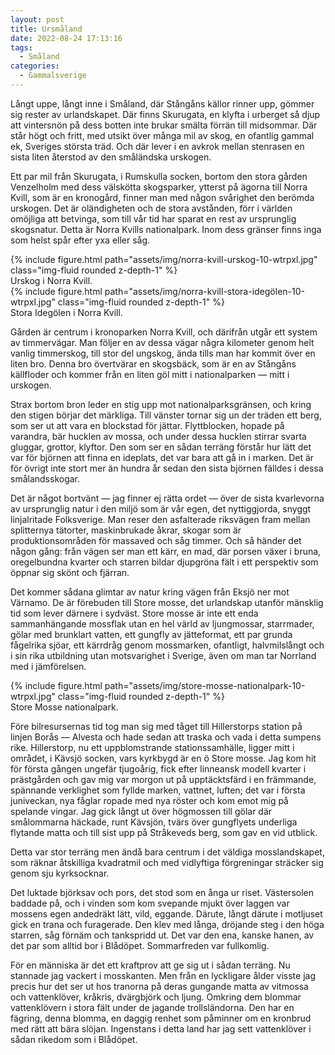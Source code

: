 ```yaml
---
layout: post
title: Ursmåland
date: 2022-08-24 17:13:16
tags: 
  - Småland
categories: 
  - Gammalsverige
---
```


Långt uppe, långt inne i Småland, där Stångåns källor rinner upp, gömmer sig rester av urlandskapet. Där finns Skurugata, en klyfta i urberget så djup att vintersnön på dess botten inte brukar smälta förrän till midsommar. Där står högt och fritt, med utsikt över många mil av skog, en ofantlig gammal ek, Sveriges största träd. Och där lever i en avkrok mellan stenrasen en sista liten återstod av den småländska urskogen.

Ett par mil från Skurugata, i Rumskulla socken, bortom den stora gården Venzelholm med dess välskötta skogsparker, ytterst på ägorna till Norra Kvill, som är en kronogård, finner man med någon svårighet den berömda urskogen. Det är oländigheten och de stora avstånden, förr i världen omöjliga att betvinga, som till vår tid har sparat en rest av ursprunglig skogsnatur. Detta är Norra Kvills nationalpark. Inom dess gränser finns inga som helst spår efter yxa eller såg.

<div class="row mt-3">
    <div class="col-sm mt-3 mt-md-0">
        {% include figure.html path="assets/img/norra-kvill-urskog-10-wtrpxl.jpg" class="img-fluid rounded z-depth-1" %}
    </div>
</div>
<div class="caption">
     Urskog i Norra Kvill.
</div>

<div class="row mt-3">
    <div class="col-sm mt-3 mt-md-0">
        {% include figure.html path="assets/img/norra-kvill-stora-idegölen-10-wtrpxl.jpg" class="img-fluid rounded z-depth-1" %}
    </div>
</div>
<div class="caption">
     Stora Idegölen i Norra Kvill.
</div>

Gården är centrum i kronoparken Norra Kvill, och därifrån utgår ett system av timmervägar. Man följer en av dessa vägar några kilometer genom helt vanlig timmerskog, till stor del ungskog, ända tills man har kommit över en liten bro. Denna bro övertvärar en skogsbäck, som är en av Stångåns källfloder och kommer från en liten göl mitt i nationalparken &mdash; mitt i urskogen.

Strax bortom bron leder en stig upp mot nationalparksgränsen, och kring den stigen börjar det märkliga. Till vänster tornar sig un der träden ett berg, som ser ut att vara en blockstad för jättar. Flyttblocken, hopade på varandra, bär hucklen av mossa, och under dessa hucklen stirrar svarta gluggar, grottor, klyftor. Den som ser en sådan terräng förstår hur lätt det var för björnen att finna en ideplats, det var bara att gå in i marken. Det är för övrigt inte stort mer än hundra år sedan den sista björnen fälldes i dessa smålandsskogar.

Det är något bortvänt &mdash; jag finner ej rätta ordet &mdash; över de sista kvarlevorna av ursprunglig natur i den miljö som är vår egen, det nyttiggjorda, snyggt linjalritade Folksverige. Man reser den asfalterade riksvägen fram mellan splitternya tätorter, maskinbrukade åkrar, skogar som är produktionsområden för massaved och såg timmer. Och så händer det någon gång: från vägen ser man ett kärr, en mad, där porsen växer i bruna, oregelbundna kvarter och starren bildar djupgröna fält i ett perspektiv som öppnar sig skönt och fjärran.

Det kommer sådana glimtar av natur kring vägen från Eksjö ner mot Värnamo. De är förebuden till Store mosse, det urlandskap utanför mänsklig tid som lever därnere i sydväst. Store mosse är inte ett enda sammanhängande mossflak utan en hel värld av ljungmossar, starrmader, gölar med brunklart vatten, ett gungfly av jätteformat, ett par grunda fågelrika sjöar, ett kärrdråg genom mossmarken, ofantligt, halvmilslångt och i sin rika utbildning utan motsvarighet i Sverige, även om man tar Norrland med i jämförelsen.

<div class="row mt-3">
    <div class="col-sm mt-3 mt-md-0">
        {% include figure.html path="assets/img/store-mosse-nationalpark-10-wtrpxl.jpg" class="img-fluid rounded z-depth-1" %}
    </div>
</div>
<div class="caption">
     Store Mosse nationalpark.
</div>

Före bilresursernas tid tog man sig med tåget till Hillerstorps station på linjen Borås &mdash; Alvesta och hade sedan att traska och vada i detta sumpens rike. Hillerstorp, nu ett uppblomstrande stationssamhälle, ligger mitt i området, i Kävsjö socken, vars kyrkbygd är en ö Store mosse. Jag kom hit för första gången ungefär tjugoårig, fick efter linneansk modell kvarter i prästgården och gav mig var morgon ut på upptäcktsfärd i en främmande, spännande verklighet som fyllde marken, vattnet, luften; det var i första juniveckan, nya fåglar ropade med nya röster och kom emot mig på spelande vingar. Jag gick långt ut över högmossen till gölar där smålommarna häckade, runt Kävsjön, tvärs över gungflyets underliga flytande matta och till sist upp på Stråkeveds berg, som gav en vid utblick.

Detta var stor terräng men ändå bara centrum i det väldiga mosslandskapet, som räknar åtskilliga kvadratmil och med vidlyftiga förgreningar sträcker sig genom sju kyrksocknar.

Det luktade björksav och pors, det stod som en ånga ur riset. Västersolen baddade på, och i vinden som kom svepande mjukt över laggen var mossens egen andedräkt lätt, vild, eggande. Därute, långt därute i motljuset gick en trana och furagerade. Den klev med långa, dröjande steg i den höga starren, såg förnäm och tankspridd ut. Det var den ena, kanske hanen, av det par som alltid bor i Blådöpet. Sommarfreden var fullkomlig.

För en människa är det ett kraftprov att ge sig ut i sådan terräng. Nu stannade jag vackert i mosskanten. Men från en lyckligare ålder visste jag precis hur det ser ut hos tranorna på deras gungande matta av vitmossa och vattenklöver, kråkris, dvärgbjörk och ljung. Omkring dem blommar vattenklövern i stora fält under de jagande trollsländorna. Den har en fägring, denna blomma, en daggig renhet som påminner om en kronbrud med rätt att bära slöjan. Ingenstans i detta land har jag sett vattenklöver i sådan rikedom som i Blådöpet.
